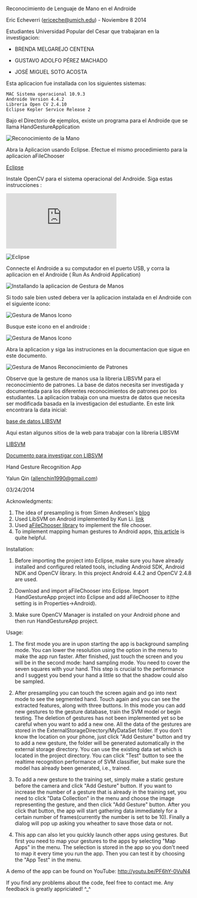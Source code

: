 Reconocimiento de Lenguaje de Mano en el Androide

Eric Echeverri (ericeche@umich.edu) - Noviembre 8 2014

Estudiantes Universidad Popular del Cesar que trabajaran en la investigacion:

* BRENDA MELGAREJO CENTENA

* GUSTAVO ADOLFO PÉREZ MACHADO

* JOSÉ MIGUEL SOTO ACOSTA

Esta aplicacion fue installada con los siguientes sistemas:

    MAC Sistema operacional 10.9.3
    Androide Version 4.4.2
    Libreria Open CV 2.4.10
    Eclipse Kepler Service Release 2

Bajo el Directorio de ejemplos, existe un programa para el Androide que se llama HandGestureApplication

![Reconocimiento de la Mano](https://github.com/ericeche/AndroideParaSordos/blob/master/images/image.png "HandGestureApp")

Abra la Aplicacion usando Eclipse. Efectue el mismo procedimiento para la aplicacion aFileChooser

[Eclipse](https://www.eclipse.org/)

Instale OpenCV para el sistema operacional del Androide. Siga estas instrucciones :

![Libraria del OpenCV para el Androide”](http://opencv.org/platforms/android.html)

![Eclipse](https://github.com/ericeche/AndroideParaSordos/blob/master/images/image2.png "Archivo de Trabajo en Eclipse")

Connecte el Androide a su computador en el puerto USB, y corra la aplicacion en el Androide ( Run As Android Application)

![Installando la aplicacion de Gestura de Manos](https://github.com/ericeche/AndroideParaSordos/blob/master/images/image3.png "Installando la Aplicacion")

Si todo sale bien usted debera ver la aplicacion instalada en el Androide con el siguiente icono:


![Gestura de Manos Icono](https://github.com/ericeche/AndroideParaSordos/blob/master/images/image4.png "Icono")

Busque este icono en el androide :

![Gestura de Manos Icono](https://github.com/ericeche/AndroideParaSordos/blob/master/images/image5.png "Icono")

Abra la aplicacion y siga las instruciones en la documentacion que sigue en este documento.


![Gestura de Manos Reconocimiento de Patrones](https://github.com/ericeche/AndroideParaSordos/blob/master/images/image6.png "Aplicacion Reconociendo Patrones")


Observe que la gesture de manos usa la libreria LIBSVM para el reconocimiento de patrones. La base de datos necesita ser investigada y documentada para los diferentes reconocimientos de patrones por los estudiantes. La aplicacion trabaja con una muestra de datos que necesita ser modificada basada en la investigacion del estudiante. En este link encontrara la data inicial:

[ base de datos LIBSVM ](https://github.com/ericeche/AndroideParaSordos/tree/master/samples/HandGestureApp/MyDataSet)

Aqui estan algunos sitios de la web para trabajar con la libreria LIBSVM


[LIBSVM](http://www.csie.ntu.edu.tw/~cjlin/libsvm/)


[Documento para investigar con LIBSVM](http://www.csie.ntu.edu.tw/~cjlin/papers/guide/guide.pdf)


Hand Gesture Recognition App

Yalun Qin (allenchin1990@gmail.com)

03/24/2014

Acknowledgments:

1. The idea of presampling is from Simen Andresen's [blog](http://simena86.github.io/blog/2013/08/12/hand-tracking-and-recognition-with-opencv/) 
2. Used LibSVM on Android implemented by Kun Li.
   [link](https://github.com/cnbuff410/Libsvm-androidjni)
3. Used [aFileChooser library](https://github.com/iPaulPro/aFileChooser) to
   implement the file chooser.
4. To implement mapping human gestures to Android apps, [this article](http://blog.csdn.net/qinjuning/article/details/6867806) is quite helpful.

Installation:

1. Before importing the project into Eclipse, make sure you have already
installed and configured related tools, including Android SDK, Android NDK and OpenCV
library. In this project Android 4.4.2 and OpenCV 2.4.8 are used. 

2. Download and import aFileChooser into Eclipse. Import HandGestureApp project into
Eclipse and add aFileChooser to it(the setting is in Properties->Android).

3. Make sure OpenCV Manager is installed on your Android phone and then run
HandGestureApp project.

Usage:

1. The first mode you are in upon starting the app is background sampling
mode. You can lower the resolution using the option in the menu to make the app run faster.
After finished, just touch the screen and you will be in the second mode: hand
sampling mode. You need to cover the seven squares with your hand. This step
is crucial to the performance and I suggest you bend your hand a little so that
the shadow could also be sampled. 

2. After presampling you can touch the screen again and go into next mode to
see the segmented hand. Touch again and you can see the extracted features,
along with three buttons. In this mode you can add new gestures to the gesture
database, train the SVM model or begin testing. The deletion of gestures has not been implemented yet so be careful when you want to add a new one. All the data of the
gestures are stored in the ExternalStorageDirectory/MyDataSet folder. If you
don't know the location on your phone, just click "Add Gesture" button and try
to add a new gesture, the folder will be generated automatically in the
external storage directory. You can use the existing data set which
is located in the project directory. You can click "Test" button to see the
realtime recognition performance of SVM classifier, but make sure the model has
already been generated, i.e., trained. 

3. To add a new gesture to the training set, simply make a static gesture
   before the camera and click "Add Gesture" button. If you want to increase
   the number of a gesture that is already in the training set, you need to
   click "Data Collection" in the menu and choose the image representing the
   gesture, and then click "Add Gesture" button. After you click that button,
   the app will start gathering data immediately for a certain number of
   frames(currently the number is set to be 10). Finally a dialog will pop up
   asking you wheather to save those data or not.

4. This app can also let you quickly launch other apps using gestures. But first you need to
map your gestures to the apps by selecting "Map Apps" in the menu. The
selection is stored in the app so you don't need to map it every time you run
the app. Then you can test it by choosing the "App Test" in the menu.

A demo of the app can be found on YouTube: http://youtu.be/PF6hY-0VuN4

If you find any problems about the code, feel free to contact me. Any feedback
is greatly appriciated! ^_^
